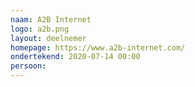 ```yaml
---
naam: A2B Internet
logo: a2b.png
layout: deelnemer
homepage: https://www.a2b-internet.com/
ondertekend: 2020-07-14 00:00
persoon: 
---
```


